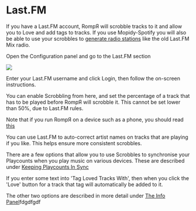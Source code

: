 # Last.FM

If you have a Last.FM account, RompЯ will scrobble tracks to it and allow you to Love and add tags to tracks. If you use Mopidy-Spotify you will also be able to use your scrobbles to [generate radio stations](/RompR/Music-Discovery) like the old Last.FM Mix radio.

Open the Configuration panel and go to the Last.FM section

![](images/lastfm.png)

Enter your Last.FM username and click Login, then follow the on-screen instructions.

You can enable Scrobbling from here, and set the percentage of a track that has to be played before RompЯ will scrobble it. This cannot be set lower than 50%, due to Last.FM rules.

Note that if you run RompЯ on a device such as a phone, you should read [this](/RompR/Rompr-And-Mobiles)

You can use Last.FM to auto-correct artist names on tracks that are playing if you like. This helps ensure more consistent scrobbles.

There are a few options that allow you to use Scrobbles to synchronise your Playcounts when you play music on various devices. These are described under [Keeping Playcounts In Sync](/RompR/Keeping-Playcounts-In-Sync)

If you enter some text into 'Tag Loved Tracks With', then when you click the 'Love' button for a track that tag will automatically be added to it.

The other two options are described in more detail under [The Info Panel](/RompR/The-Info-Panel#lastfm)fdgdfgdf
